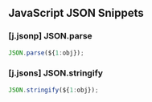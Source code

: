 ## JavaScript JSON Snippets

### [j.jsonp] JSON.parse

```javascript
JSON.parse(${1:obj});
```

### [j.jsons] JSON.stringify

```javascript
JSON.stringify(${1:obj});
```
